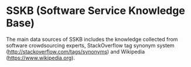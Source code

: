 # SSKB (Software Service Knowledge Base)

The main data sources of SSKB includes the knowledge collected from software crowdsourcing experts, StackOverflow tag synonym system (http://stackoverflow.com/tags/synonyms) and Wikipedia (https://www.wikipedia.org).

